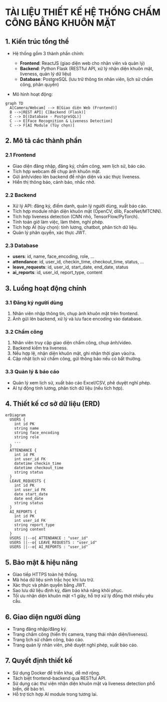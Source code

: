 # TÀI LIỆU THIẾT KẾ HỆ THỐNG CHẤM CÔNG BẰNG KHUÔN MẶT

## 1. Kiến trúc tổng thể

- Hệ thống gồm 3 thành phần chính:
  - **Frontend**: ReactJS (giao diện web cho nhân viên và quản lý)
  - **Backend**: Python Flask (RESTful API, xử lý nhận diện khuôn mặt, liveness, quản lý dữ liệu)
  - **Database**: PostgreSQL (lưu trữ thông tin nhân viên, lịch sử chấm công, phân quyền)

- Mô hình hoạt động:

```mermaid
graph TD
  A[Camera/Webcam] --> B[Giao diện Web (Frontend)]
  B -->|REST API| C[Backend (Flask)]
  C --> D[(Database - PostgreSQL)]
  C --> E[Face Recognition & Liveness Detection]
  C --> F[AI Module (Tùy chọn)]
```

## 2. Mô tả các thành phần

### 2.1 Frontend
- Giao diện đăng nhập, đăng ký, chấm công, xem lịch sử, báo cáo.
- Tích hợp webcam để chụp ảnh khuôn mặt.
- Gửi ảnh/video lên backend để nhận diện và xác thực liveness.
- Hiển thị thông báo, cảnh báo, nhắc nhở.

### 2.2 Backend
- Xử lý API: đăng ký, điểm danh, quản lý người dùng, xuất báo cáo.
- Tích hợp module nhận diện khuôn mặt (OpenCV, dlib, FaceNet/MTCNN).
- Tích hợp liveness detection (CNN nhỏ, TensorFlow/PyTorch).
- Tính toán giờ làm việc, làm thêm, nghỉ phép.
- Tích hợp AI (tùy chọn): tính lương, chatbot, phân tích dữ liệu.
- Quản lý phân quyền, xác thực JWT.

### 2.3 Database
- **users**: id, name, face_encoding, role, ...
- **attendance**: id, user_id, checkin_time, checkout_time, status, ...
- **leave_requests**: id, user_id, start_date, end_date, status
- **ai_reports**: id, user_id, report_type, content

## 3. Luồng hoạt động chính

### 3.1 Đăng ký người dùng
1. Nhân viên nhập thông tin, chụp ảnh khuôn mặt trên frontend.
2. Ảnh gửi lên backend, xử lý và lưu face encoding vào database.

### 3.2 Chấm công
1. Nhân viên truy cập giao diện chấm công, chụp ảnh/video.
2. Backend kiểm tra liveness.
3. Nếu hợp lệ, nhận diện khuôn mặt, ghi nhận thời gian vào/ra.
4. Cập nhật lịch sử chấm công, gửi thông báo nếu có bất thường.

### 3.3 Quản lý & báo cáo
- Quản lý xem lịch sử, xuất báo cáo Excel/CSV, phê duyệt nghỉ phép.
- AI tự động tính lương, phân tích dữ liệu (nếu tích hợp).

## 4. Thiết kế cơ sở dữ liệu (ERD)

```mermaid
erDiagram
  USERS {
    int id PK
    string name
    string face_encoding
    string role
    ...
  }
  ATTENDANCE {
    int id PK
    int user_id FK
    datetime checkin_time
    datetime checkout_time
    string status
  }
  LEAVE_REQUESTS {
    int id PK
    int user_id FK
    date start_date
    date end_date
    string status
  }
  AI_REPORTS {
    int id PK
    int user_id FK
    string report_type
    string content
  }
  USERS ||--o{ ATTENDANCE : "user_id"
  USERS ||--o{ LEAVE_REQUESTS : "user_id"
  USERS ||--o{ AI_REPORTS : "user_id"
```

## 5. Bảo mật & hiệu năng
- Giao tiếp HTTPS toàn hệ thống.
- Mã hóa dữ liệu sinh trắc học khi lưu trữ.
- Xác thực và phân quyền bằng JWT.
- Sao lưu dữ liệu định kỳ, đảm bảo khả năng khôi phục.
- Tối ưu nhận diện khuôn mặt <1 giây, hỗ trợ xử lý đồng thời nhiều yêu cầu.

## 6. Giao diện người dùng
- Trang đăng nhập/đăng ký.
- Trang chấm công (hiển thị camera, trạng thái nhận diện/liveness).
- Trang lịch sử chấm công, báo cáo.
- Trang quản lý nhân viên, phê duyệt nghỉ phép, xuất báo cáo.

## 7. Quyết định thiết kế
- Sử dụng Docker để triển khai, dễ mở rộng.
- Tách biệt frontend-backend qua RESTful API.
- Sử dụng các thư viện nhận diện khuôn mặt và liveness detection phổ biến, dễ bảo trì.
- Hỗ trợ tích hợp AI module trong tương lai.
